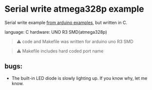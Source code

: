 # Serial write atmega328p example

Serial write example [from arduino examples](https://docs.arduino.cc/language-reference/en/functions/communication/serial/write/#example-code), but written in C.

language: C
hardware: UNO R3 SMD(atmega328p)

> :warning: code and Makefile was written for arduino uno R3 SMD

> :warning: Makefile includes hard coded port name

## bugs:
- The built-in LED diode is slowly lighting up. If you know why, let me know.

